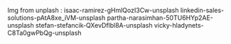 Img from unplash :
isaac-ramirez-gHmlQozI3Cw-unsplash
linkedin-sales-solutions-pAtA8xe_iVM-unsplash
partha-narasimhan-50TU6HYp2AE-unsplash
stefan-stefancik-QXevDflbl8A-unsplash
vicky-hladynets-C8Ta0gwPbQg-unsplash

